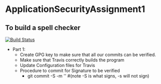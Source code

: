 # ApplicationSecurityAssignment1
To build a spell checker
-------------------------

[![Build Status](https://travis-ci.com/wonderfulroller7/ApplicationSecurityAssignment1.svg?token=hJq5j26qqMLZspbxj2hm&branch=master)](https://travis-ci.com/wonderfulroller7/ApplicationSecurityAssignment1)

- Part 1:
	- Create GPG key to make sure that all our commits can be verified.
	- Make sure that Travis correctly builds the program
	- Update Configuration files for Travis
	- Procedure to commit for Signature to be verified
		- git commit -S -m '<message to be added>' #(note -S is what signs, -s will not sign)

